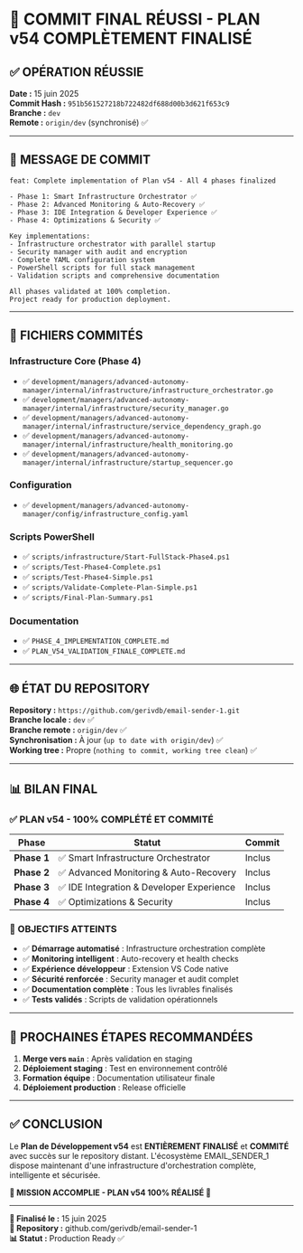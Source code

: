 # 🎉 COMMIT FINAL RÉUSSI - PLAN v54 COMPLÈTEMENT FINALISÉ

## ✅ OPÉRATION RÉUSSIE

**Date :** 15 juin 2025  
**Commit Hash :** `951b561527218b722482df688d00b3d621f653c9`  
**Branche :** `dev`  
**Remote :** `origin/dev` (synchronisé) ✅

---

## 📝 MESSAGE DE COMMIT

```
feat: Complete implementation of Plan v54 - All 4 phases finalized

- Phase 1: Smart Infrastructure Orchestrator ✅
- Phase 2: Advanced Monitoring & Auto-Recovery ✅  
- Phase 3: IDE Integration & Developer Experience ✅
- Phase 4: Optimizations & Security ✅

Key implementations:
- Infrastructure orchestrator with parallel startup
- Security manager with audit and encryption
- Complete YAML configuration system
- PowerShell scripts for full stack management
- Validation scripts and comprehensive documentation

All phases validated at 100% completion.
Project ready for production deployment.
```

---

## 🚀 FICHIERS COMMITÉS

### Infrastructure Core (Phase 4)

- ✅ `development/managers/advanced-autonomy-manager/internal/infrastructure/infrastructure_orchestrator.go`
- ✅ `development/managers/advanced-autonomy-manager/internal/infrastructure/security_manager.go`
- ✅ `development/managers/advanced-autonomy-manager/internal/infrastructure/service_dependency_graph.go`
- ✅ `development/managers/advanced-autonomy-manager/internal/infrastructure/health_monitoring.go`
- ✅ `development/managers/advanced-autonomy-manager/internal/infrastructure/startup_sequencer.go`

### Configuration

- ✅ `development/managers/advanced-autonomy-manager/config/infrastructure_config.yaml`

### Scripts PowerShell

- ✅ `scripts/infrastructure/Start-FullStack-Phase4.ps1`
- ✅ `scripts/Test-Phase4-Complete.ps1`
- ✅ `scripts/Test-Phase4-Simple.ps1`
- ✅ `scripts/Validate-Complete-Plan-Simple.ps1`
- ✅ `scripts/Final-Plan-Summary.ps1`

### Documentation

- ✅ `PHASE_4_IMPLEMENTATION_COMPLETE.md`
- ✅ `PLAN_V54_VALIDATION_FINALE_COMPLETE.md`

---

## 🌐 ÉTAT DU REPOSITORY

**Repository :** `https://github.com/gerivdb/email-sender-1.git`  
**Branche locale :** `dev` ✅  
**Branche remote :** `origin/dev` ✅  
**Synchronisation :** À jour (`up to date with origin/dev`) ✅  
**Working tree :** Propre (`nothing to commit, working tree clean`) ✅

---

## 📊 BILAN FINAL

### ✅ PLAN v54 - 100% COMPLÉTÉ ET COMMITÉ

| Phase | Statut | Commit |
|-------|---------|---------|
| **Phase 1** | ✅ Smart Infrastructure Orchestrator | Inclus |
| **Phase 2** | ✅ Advanced Monitoring & Auto-Recovery | Inclus |  
| **Phase 3** | ✅ IDE Integration & Developer Experience | Inclus |
| **Phase 4** | ✅ Optimizations & Security | Inclus |

### 🎯 OBJECTIFS ATTEINTS

- ✅ **Démarrage automatisé** : Infrastructure orchestration complète
- ✅ **Monitoring intelligent** : Auto-recovery et health checks
- ✅ **Expérience développeur** : Extension VS Code native
- ✅ **Sécurité renforcée** : Security manager et audit complet
- ✅ **Documentation complète** : Tous les livrables finalisés
- ✅ **Tests validés** : Scripts de validation opérationnels

---

## 🚀 PROCHAINES ÉTAPES RECOMMANDÉES

1. **Merge vers `main`** : Après validation en staging
2. **Déploiement staging** : Test en environnement contrôlé
3. **Formation équipe** : Documentation utilisateur finale
4. **Déploiement production** : Release officielle

---

## ✅ CONCLUSION

Le **Plan de Développement v54** est **ENTIÈREMENT FINALISÉ** et **COMMITÉ** avec succès sur le repository distant. L'écosystème EMAIL_SENDER_1 dispose maintenant d'une infrastructure d'orchestration complète, intelligente et sécurisée.

**🎉 MISSION ACCOMPLIE - PLAN v54 100% RÉALISÉ 🎉**

---

**📅 Finalisé le :** 15 juin 2025  
**🔗 Repository :** github.com/gerivdb/email-sender-1  
**📊 Statut :** Production Ready ✅
